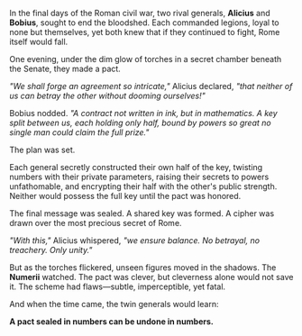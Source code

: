 In the final days of the Roman civil war, two rival generals, **Alicius** and **Bobius**, sought to end the bloodshed. Each commanded legions, loyal to none but themselves, yet both knew that if they continued to fight, Rome itself would fall.  

One evening, under the dim glow of torches in a secret chamber beneath the Senate, they made a pact.  

*"We shall forge an agreement so intricate,"* Alicius declared, *"that neither of us can betray the other without dooming ourselves!"*  

Bobius nodded. *"A contract not written in ink, but in mathematics. A key split between us, each holding only half, bound by powers so great no single man could claim the full prize."*  

The plan was set.  

Each general secretly constructed their own half of the key, twisting numbers with their private parameters, raising their secrets to powers unfathomable, and encrypting their half with the other's public strength. Neither would possess the full key until the pact was honored.  

The final message was sealed. A shared key was formed. A cipher was drawn over the most precious secret of Rome.  

*"With this,"* Alicius whispered, *"we ensure balance. No betrayal, no treachery. Only unity."*  

But as the torches flickered, unseen figures moved in the shadows. The **Numerii** watched. The pact was clever, but cleverness alone would not save it. The scheme had flaws—subtle, imperceptible, yet fatal.  

And when the time came, the twin generals would learn:  

**A pact sealed in numbers can be undone in numbers.**  
